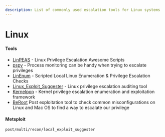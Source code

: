 ```yaml
---
description: List of commonly used escalation tools for Linux systems
---
```


# Linux

#### Tools

* [LinPEAS](https://github.com/carlospolop/PEASS-ng/tree/master/linPEAS) - Linux Privilege Escalation Awesome Scripts
* [pspy](https://github.com/DominicBreuker/pspy) - Process monitoring can be handy when trying to escalate privileges
* [LinEnum](https://github.com/rebootuser/LinEnum) - Scripted Local Linux Enumeration & Privilege Escalation Checks
* [Linux\_Exploit\_Suggester](https://github.com/mzet-/linux-exploit-suggester) - Linux privilege escalation auditing tool
* [Kernelpop](https://github.com/spencerdodd/kernelpop) - Kernel privilege escalation enumeration and exploitation framework
* [BeRoot](https://github.com/AlessandroZ/BeRoot/tree/master/Linux) Post exploitation tool to check common misconfigurations on Linux and Mac OS to find a way to escalate our privilege

#### Metsploit

```bash
post/multi/recon/local_exploit_suggester
```
